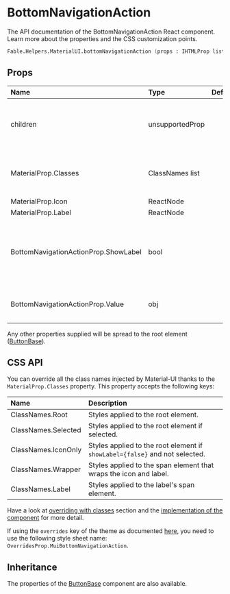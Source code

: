 # BottomNavigationAction

<p class="description">The API documentation of the BottomNavigationAction React component. Learn more about the properties and the CSS customization points.</p>

```fsharp
Fable.Helpers.MaterialUI.bottomNavigationAction (props : IHTMLProp list) : ReactElement
```



## Props

| Name | Type | Default | Description |
|:-----|:-----|:--------|:------------|
| <span class="prop-name">children</span> | <span class="prop-type">unsupportedProp</span> |   | This property isn't supported. Use the `MaterialProp.Component` property if you need to change the children structure. |
| <span class="prop-name">MaterialProp.Classes</span> | <span class="prop-type">ClassNames list</span> |   | Override or extend the styles applied to the component.  See CSS API below for more details.  |
| <span class="prop-name">MaterialProp.Icon</span> | <span class="prop-type">ReactNode</span> |   | The icon element. |
| <span class="prop-name">MaterialProp.Label</span> | <span class="prop-type">ReactNode</span> |   | The label element. |
| <span class="prop-name">BottomNavigationActionProp.ShowLabel</span> | <span class="prop-type">bool</span> |   | If `true`, the `BottomNavigationAction` will show its label. By default, only the selected `BottomNavigationAction` inside `BottomNavigation` will show its label. |
| <span class="prop-name">BottomNavigationActionProp.Value</span> | <span class="prop-type">obj</span> |   | You can provide your own value. Otherwise, we fallback to the child position index. |

Any other properties supplied will be spread to the root element ([ButtonBase](#/api/button-base)).

## CSS API

You can override all the class names injected by Material-UI thanks to the `MaterialProp.Classes` property.
This property accepts the following keys:


| Name | Description |
|:-----|:------------|
| <span class="prop-name">ClassNames.Root</span> | Styles applied to the root element.
| <span class="prop-name">ClassNames.Selected</span> | Styles applied to the root element if selected.
| <span class="prop-name">ClassNames.IconOnly</span> | Styles applied to the root element if `showLabel={false}` and not selected.
| <span class="prop-name">ClassNames.Wrapper</span> | Styles applied to the span element that wraps the icon and label.
| <span class="prop-name">ClassNames.Label</span> | Styles applied to the label's span element.

Have a look at [overriding with classes](#/customization/overrides) section
and the [implementation of the component](https://github.com/mui-org/material-ui/tree/master/packages/material-ui/src/BottomNavigationAction/BottomNavigationAction.js)
for more detail.

If using the `overrides` key of the theme as documented
[here](#/customization/themes),
you need to use the following style sheet name: `OverridesProp.MuiBottomNavigationAction`.

## Inheritance

The properties of the [ButtonBase](#/api/button-base) component are also available.
<!-- You can take advantage of this behavior to [target nested components](/guides/api/#spread). -->

<!--## Demos-->

<!--- [Bottom Navigation](/demos/bottom-navigation/)-->

